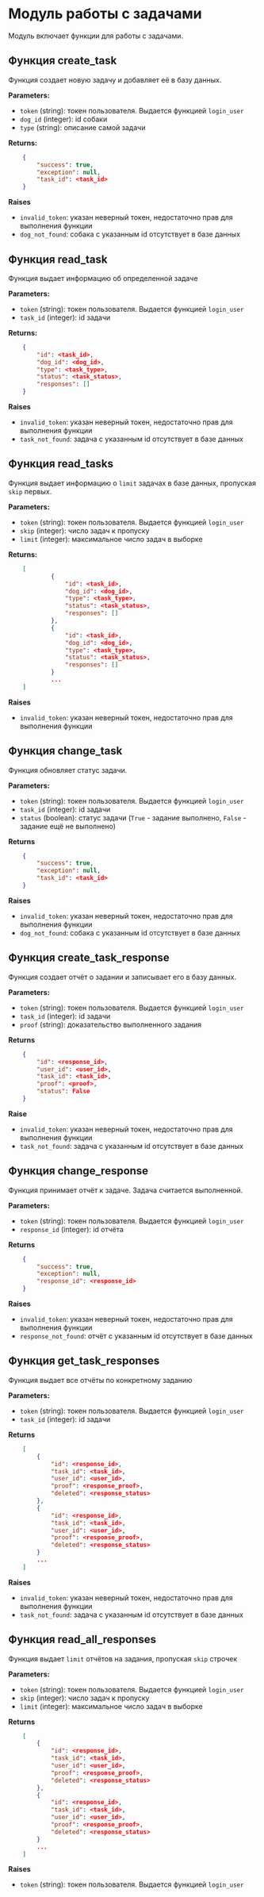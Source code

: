 # Модуль работы с задачами

Модуль включает функции для работы с задачами.

## Функция create_task

Функция создает новую задачу и добавляет её в базу данных.

**Parameters:**

* `token` (string): токен пользователя. Выдается функцией `login_user`
* `dog_id` (integer): id собаки
* `type` (string): описание самой задачи

**Returns:**

```json
    {
        "success": true,
        "exception": null,
        "task_id": <task_id>
    }
```

**Raises**

* `invalid_token`: указан неверный токен, недостаточно прав для выполнения функции
* `dog_not_found`: собака с указанным id отсутствует в базе данных

## Функция read_task

Функция выдает информацию об определенной задаче

**Parameters:**

* `token` (string): токен пользователя. Выдается функцией `login_user`
* `task_id` (integer): id задачи

**Returns:**

```json
    {
        "id": <task_id>,
        "dog_id": <dog_id>,
        "type": <task_type>,
        "status": <task_status>,
        "responses": []
    }
```

**Raises**

* `invalid_token`: указан неверный токен, недостаточно прав для выполнения функции
* `task_not_found`: задача с указанным id отсутствует в базе данных

## Функция read_tasks

Функция выдает информацию о `limit` задачах в базе данных, пропуская `skip` первых.

**Parameters:**

* `token` (string): токен пользователя. Выдается функцией `login_user`
* `skip` (integer): число задач к пропуску
* `limit` (integer): максимальное число задач в выборке

**Returns:**

```json
    [
            {
                "id": <task_id>,
                "dog_id": <dog_id>,
                "type": <task_type>,
                "status": <task_status>,
                "responses": []
            },
            {
                "id": <task_id>,
                "dog_id": <dog_id>,
                "type": <task_type>,
                "status": <task_status>,
                "responses": []
            }
            ...
    ]
```

**Raises**

* `invalid_token`: указан неверный токен, недостаточно прав для выполнения функции

## Функция change_task

Функция обновляет статус задачи.

**Parameters:**

* `token` (string): токен пользователя. Выдается функцией `login_user`
* `task_id` (integer): id задачи
* `status` (boolean): статус задачи (`True` - задание выполнено, `False` - задание ещё не выполнено)

**Returns**

```json
    {
        "success": true,
        "exception": null,
        "task_id": <task_id>
    }
```

**Raises**

* `invalid_token`: указан неверный токен, недостаточно прав для выполнения функции
* `dog_not_found`: собака с указанным id отсутствует в базе данных

## Функция create_task_response

Функция создает отчёт о задании и записывает его в базу данных.

**Parameters:**

* `token` (string): токен пользователя. Выдается функцией `login_user`
* `task_id` (integer): id задачи
* `proof` (string): доказательство выполненного задания

**Returns**

```json
    {
        "id": <response_id>,
        "user_id": <user_id>,
        "task_id": <task_id>,
        "proof": <proof>,
        "status": False
    }
```

**Raise**

* `invalid_token`: указан неверный токен, недостаточно прав для выполнения функции
* `task_not_found`: задача с указанным id отсутствует в базе данных

## Функция change_response

Функция принимает отчёт к задаче. Задача считается выполненной.

**Parameters:**

* `token` (string): токен пользователя. Выдается функцией `login_user`
* `response_id` (integer): id отчёта

**Returns**

```json
    {
        "success": true,
        "exception": null,
        "response_id": <response_id>
    }
```

**Raises**

* `invalid_token`: указан неверный токен, недостаточно прав для выполнения функции
* `response_not_found`: отчёт с указанным id отсутствует в базе данных

## Функция get_task_responses

Функция выдает все отчёты по конкретному заданию

**Parameters:**

* `token` (string): токен пользователя. Выдается функцией `login_user`
* `task_id` (integer): id задачи

**Returns**

```json
    [
        {
            "id": <response_id>,
            "task_id": <task_id>,
            "user_id": <user_id>,
            "proof": <response_proof>,
            "deleted": <response_status>
        },
        {
            "id": <response_id>,
            "task_id": <task_id>,
            "user_id": <user_id>,
            "proof": <response_proof>,
            "deleted": <response_status>
        }
        ...
    ]
```

**Raises**

* `invalid_token`: указан неверный токен, недостаточно прав для выполнения функции
* `task_not_found`: задача с указанным id отсутствует в базе данных

## Функция read_all_responses

Функция выдает `limit` отчётов на задания, пропуская `skip` строчек

**Parameters:**

* `token` (string): токен пользователя. Выдается функцией `login_user`
* `skip` (integer): число задач к пропуску
* `limit` (integer): максимальное число задач в выборке

**Returns**

```json
    [
        {
            "id": <response_id>,
            "task_id": <task_id>,
            "user_id": <user_id>,
            "proof": <response_proof>,
            "deleted": <response_status>
        },
        {
            "id": <response_id>,
            "task_id": <task_id>,
            "user_id": <user_id>,
            "proof": <response_proof>,
            "deleted": <response_status>
        }
        ...
    ]
```

**Raises**

* `token` (string): токен пользователя. Выдается функцией `login_user`

